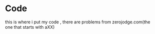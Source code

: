 # Code
this is where i put my code
, there are problems from zerojodge.com(the one that starts with aXX)
